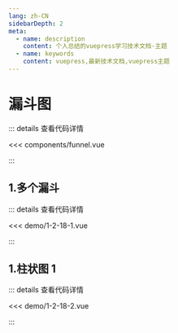 ```yaml
---
lang: zh-CN
sidebarDepth: 2
meta:
  - name: description
    content: 个人总结的vuepress学习技术文档-主题
  - name: keywords
    content: vuepress,最新技术文档,vuepress主题
---
```


# 漏斗图

::: details 查看代码详情

<<< components/funnel.vue

:::

## 1.多个漏斗

  <Container url="http://localhost:8090/resume/?type=echarts&name=1-2-18-1.vue" />

::: details 查看代码详情

<<< demo/1-2-18-1.vue

:::

## 1.柱状图 1

  <Container url="http://localhost:8090/resume/?type=echarts&name=1-2-18-2.vue" />

::: details 查看代码详情

<<< demo/1-2-18-2.vue

:::
